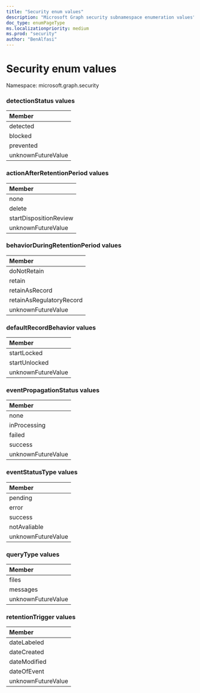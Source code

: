```yaml
---
title: "Security enum values"
description: "Microsoft Graph security subnamespace enumeration values"
doc_type: enumPageType
ms.localizationpriority: medium
ms.prod: "security"
author: "BenAlfasi"
---
```


# Security enum values

Namespace: microsoft.graph.security

### detectionStatus values

| Member
|:--------------
| detected
| blocked
| prevented
| unknownFutureValue

### actionAfterRetentionPeriod values 



|Member|
|:---|
|none|
|delete|
|startDispositionReview|
|unknownFutureValue|

### behaviorDuringRetentionPeriod values 



|Member|
|:---|
|doNotRetain|
|retain|
|retainAsRecord|
|retainAsRegulatoryRecord|
|unknownFutureValue|


### defaultRecordBehavior values 



|Member|
|:---|
|startLocked|
|startUnlocked|
|unknownFutureValue|


### eventPropagationStatus values 



|Member|
|:---|
|none|
|inProcessing|
|failed|
|success|
|unknownFutureValue|

### eventStatusType values 



|Member|
|:---|
|pending|
|error|
|success|
|notAvaliable|
|unknownFutureValue|

### queryType values 



|Member|
|:---|
|files|
|messages|
|unknownFutureValue|



### retentionTrigger values 



|Member|
|:---|
|dateLabeled|
|dateCreated|
|dateModified|
|dateOfEvent|
|unknownFutureValue|


<!--
{
  "type": "#page.annotation",
  "namespace": "microsoft.graph.security"
}
-->